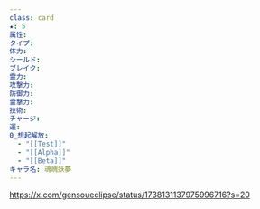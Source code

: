 ```yaml
---
class: card
★: 5
属性: 
タイプ: 
体力: 
シールド: 
ブレイク: 
霊力: 
攻撃力: 
防御力: 
霊撃力: 
技術: 
チャージ: 
運: 
0_想起解放:
  - "[[Test]]"
  - "[[Alpha]]"
  - "[[Beta]]"
キャラ名: 魂魄妖夢
---
```


https://x.com/gensoueclipse/status/1738131137975996716?s=20